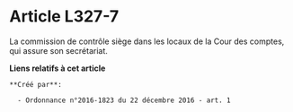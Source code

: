 # Article L327-7

La commission de contrôle siège dans les locaux de la Cour des comptes, qui assure son secrétariat.

**Liens relatifs à cet article**

	**Créé par**:

	  - Ordonnance n°2016-1823 du 22 décembre 2016 - art. 1
